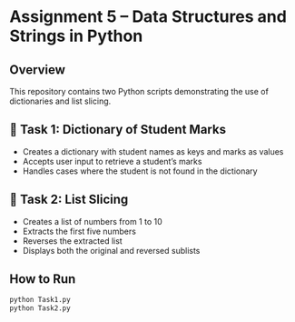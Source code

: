 # Assignment 5 – Data Structures and Strings in Python

## Overview
This repository contains two Python scripts demonstrating the use of dictionaries and list slicing.

## 🔹 Task 1: Dictionary of Student Marks
- Creates a dictionary with student names as keys and marks as values
- Accepts user input to retrieve a student’s marks
- Handles cases where the student is not found in the dictionary

## 🔹 Task 2: List Slicing
- Creates a list of numbers from 1 to 10
- Extracts the first five numbers
- Reverses the extracted list
- Displays both the original and reversed sublists

## How to Run
```bash
python Task1.py
python Task2.py
